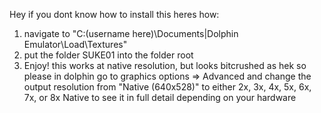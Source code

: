 Hey if you dont know how to install this heres how:
1. navigate to "C:\(username here)\Documents|Dolphin Emulator\Load\Textures"
2. put the folder SUKE01 into the folder root
3. Enjoy!
this works at native resolution, but looks bitcrushed as hek so please in dolphin go to graphics options => Advanced and change the output resolution from "Native (640x528)" to either 2x, 3x, 4x, 5x, 6x, 7x, or 8x Native to see it in full detail depending on your hardware
